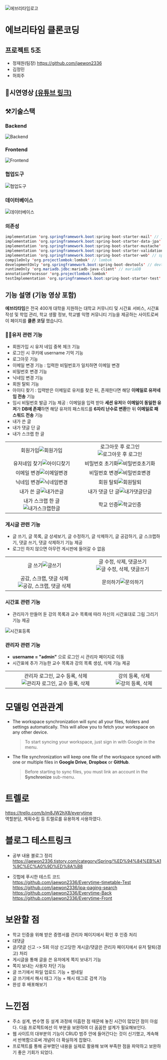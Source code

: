 ![에브리타임로고](https://blog.kakaocdn.net/dn/It7e9/btrAjoZ2y58/GNPEJHOTQqqRPepNLrvgg1/img.png) 

# 에브리타임 클론코딩



## 프로젝트 5조
- 정재원(팀장) https://github.com/jaewon2336
- 김정민
- 허희주


## 📌시연영상 [(유튜브 링크)](https://youtu.be/6T7MUtjkio8 "시연영상")





## ⚒️기술스택

### Backend
![Backend](https://blog.kakaocdn.net/dn/c8yWWS/btrAj32zSBY/FYIwJA4FDOEfkmEKu9NMKK/img.png)

### Frontend
![Frontend](https://blog.kakaocdn.net/dn/df4PTO/btrAfDRCkTU/SY8HKKBkCb38m022LedY70/img.png)

### 협업도구
![협업도구](https://blog.kakaocdn.net/dn/bW558B/btrAnFGDJMN/9SRL2ct3mK7H1VjGz2vklK/img.png)

### 데이터베이스
![데이터베이스](https://blog.kakaocdn.net/dn/HCu1I/btrAlgN8D4O/tXaA07gws3htCkDZjpb6kK/img.png)

### 의존성
```java
implementation 'org.springframework.boot:spring-boot-starter-mail' // java mail sender
implementation 'org.springframework.boot:spring-boot-starter-data-jpa' // jpa
implementation 'org.springframework.boot:spring-boot-starter-mustache' // mustache
implementation 'org.springframework.boot:spring-boot-starter-validation' // validation
implementation 'org.springframework.boot:spring-boot-starter-web' // spring web (mvc)
compileOnly 'org.projectlombok:lombok' // lombok
developmentOnly 'org.springframework.boot:spring-boot-devtools' // devtools
runtimeOnly 'org.mariadb.jdbc:mariadb-java-client' // mariaDB
annotationProcessor 'org.projectlombok:lombok'
testImplementation 'org.springframework.boot:spring-boot-starter-test'
```


## 기능 설명 (기능 영상 포함)

**에브리타임**은 전국 400개 대학을 지원하는 대학교 커뮤니티 및 시간표 서비스, 시간표 작성 및 학업 관리, 학교 생활 정보, 학교별 익명 커뮤니티 기능을 제공하는 사이트로써 이 페이지를 **클론 코딩** 했습니다.

### 🙋‍♀️유저 관련 기능

- 회원가입 시 유저 네임 중복 체크 기능
- 로그인 시 쿠키에 username 기억 기능
- 로그아웃 기능
- 이메일 변경 기능 : 입력한 비밀번호가 일치하면 이메일 변경
- 비밀번호 변경 기능
- 닉네임 변경 기능
- 회원 탈퇴 기능
- 아이디 찾기 : 입력받은 이메일로 유저를 찾은 뒤, 존재한다면 해당  **이메일로 유저네임 전송** 기능
- 임시 비밀번호 발급 기능 제공 : 이메일을 입력 받아 **세션 유저**와 **이메일이 동일한 유저**가 **DB에 존재**하면 해당 유저의 패스워드를 **6자리 난수로 변환**한 뒤 **이메일로 패스워드 전송** 기능
- 내가 쓴 글
- 내가 댓글 단 글
- 내가 스크랩 한 글

|||
| :------------: | :-------------: |
| 회원가입![회원가입](https://blog.kakaocdn.net/dn/nV2aC/btrAmzfyIzu/Xfn8qwfKkFMRzjtbhs5cO0/img.gif) | 로그아웃 후 로그인 ![로그아웃 후 로그인](https://blog.kakaocdn.net/dn/budn1v/btrAgoNoBmG/wL76LpbvGPLPzCKyKqzygk/img.gif) |
| 유저네임 찾기![아이디찾기](https://blog.kakaocdn.net/dn/Z3qMl/btrAmzNnqUn/FbdKbkgI0baS49vki1oGj0/img.gif) | 비밀번호 초기화![비밀번호초기화](https://blog.kakaocdn.net/dn/bSnZrS/btrAheqc8NG/o0qjTbETJZnQQ02EA8xnb1/img.gif) |
| 이메일 변경![이메일변경](https://blog.kakaocdn.net/dn/P12w4/btrAoIQBUPo/Cfz5PE4eEEFSA3Eg8jHhCK/img.gif) | 비밀번호 변경![비밀번호변경](https://blog.kakaocdn.net/dn/bLyfm6/btrAh8wwWad/iplWR0t6xzjNXtunXEn9I1/img.gif) |
| 닉네임 변경![닉네임변경](https://blog.kakaocdn.net/dn/nDih9/btrAlf9tQcD/X79PKFJJFxq0H82j52VWk0/img.gif) | 회원 탈퇴![회원탈퇴](https://blog.kakaocdn.net/dn/YoTc4/btrAoIJRrRM/H8LeITyku41zDGqoYhT5hK/img.gif) |
|내가 쓴 글![내가쓴글](https://blog.kakaocdn.net/dn/Y4L2G/btrAoJvetf3/QzkDvWEKUsgmhz17l8K7CK/img.png)|내가 댓글 단 글![내가댓글단글](https://blog.kakaocdn.net/dn/cPYVfw/btrAhejnF1y/MRwlM88uGDEKKtAGg4Ueek/img.png)|
|내가 스크랩 한 글![내가스크랩한글](https://img1.daumcdn.net/thumb/R1280x0/?scode=mtistory2&fname=https%3A%2F%2Fblog.kakaocdn.net%2Fdn%2FbjAHCx%2FbtrAhdEQQoh%2Fn6kwHbkUgaENypkkMP7l6k%2Fimg.png)|학교 인증![학교인증](https://blog.kakaocdn.net/dn/cCSsFu/btrAjn1fzi0/XBOfSteKWNyxAXYOkI3Ff1/img.gif)|




### 게시글 관련 기능

- 글 쓰기, 글 목록, 글 상세보기, 글 수정하기, 글 삭제하기, 글 공감하기, 글 스크랩하기, 댓글 쓰기, 댓글 삭제하기 기능 제공
- 로그인 하지 않으면 아무런 게시판에 들어갈 수 없음

|  |  |
|:------------------:|:------------------:|
|글 쓰기![글쓰기](https://blog.kakaocdn.net/dn/oeGEI/btrAlf9tQiA/hfOmRB5SVxzp73xBJikrFK/img.gif)  |글 수정, 삭제, 댓글쓰기![글 수정, 삭제, 댓글쓰기](https://blog.kakaocdn.net/dn/dtDYpv/btrAnF0UKNb/5JaBONVyoDkyhB4Kg9jF0K/img.gif)  |
|공감, 스크랩, 댓글 삭제![공감, 스크랩, 댓글 삭제](https://blog.kakaocdn.net/dn/cUv8NU/btrAj4G9ydW/4rQhQnXE2rQCrYGmKaN4s0/img.gif)|문의하기![문의하기](https://blog.kakaocdn.net/dn/eDhqtq/btrAmz0WVXX/yQIhFnIWC42joBxHGe84bk/img.gif)|



### 시간표 관련 기능

- 관리자가 만들어 둔 강의 목록과 교수 목록에 따라 자신의 시간표대로 그림 그리기 기능 제공

![시간표등록](https://blog.kakaocdn.net/dn/b9bAfo/btrAoHRHN8x/tWuoaMCKqQeF6JRwfUxgKk/img.gif) 


### 관리자 관련 기능

- **username = "admin"** 으로 로그인 시 관리자 페이지로 이동
- 시간표에 추가 가능한 교수 목록과 강의 목록 생성, 삭제 기능 제공

||  |
|:--:|:--:|
|관리자 로그인, 교수 등록, 삭제![관리자 로그인, 교수 등록, 삭제](https://blog.kakaocdn.net/dn/03Z9t/btrAnFs5FqP/AO7NNU9HWXKrk6XZHpNAh1/img.gif)|강의 등록, 삭제![강의 등록, 삭제](https://blog.kakaocdn.net/dn/bxU568/btrAhc60cN8/vUobJGGh2EduQe39LqtPq0/img.gif)|



# 모델링 연관관계

- The workspace synchronization will sync all your files, folders and settings automatically. This will allow you to fetch your workspace on any other device.
	> To start syncing your workspace, just sign in with Google in the menu.

- The file synchronization will keep one file of the workspace synced with one or multiple files in **Google Drive**, **Dropbox** or **GitHub**.
	> Before starting to sync files, you must link an account in the **Synchronize** sub-menu.

# 트렐로

https://trello.com/b/m8JW2hX8/everytime  
역할분담, 계획수립 등 트렐로를 유용하게 사용하였다.



# 블로그 테스트링크

- 공부 내용 블로그 정리  
https://jaewon2336.tistory.com/category/Spring/%ED%94%84%EB%A1%9C%EC%A0%9D%ED%8A%B8  

- 깃헙에 푸시한 테스트 코드  
https://github.com/jaewon2336/Everytime-timetable-Test  
https://github.com/jaewon2336/jpa-paging-search  
https://github.com/jaewon2336/Everytime-Back  
https://github.com/jaewon2336/Everytime-Front  
 
# 보완할 점

- 학교 인증을 위해 받은 증명서를 관리자 페이지에서 확인 후 인증 처리
- 대댓글
- 글/댓글 신고 -> 5회 이상 신고당한 게시글/댓글은 관리자 페이지에서 유저 탈퇴(경고) 처리
- 게시글을 통해 글을 쓴 유저에게 쪽지 보내기 기능
- 쪽지 보내는 사용자 차단 기능
- 글 쓰기에서 파일 업로드 기능 + 썸네일
- 글 쓰기에서 해시 태그 기능 + 해시 태그로 검색 기능
- 완성 후 배포해보기

# 느낀점

- 주소 설계, 변수명 등 설계 과정에 미흡한 점 때문에 놓친 시간이 많았던 점이 아쉽다. 다음 프로젝트에선 이 부분을 보완하여 더 꼼꼼한 설계가 필요해보인다.
- 웹 사이트의 대부분의 기능이 CRUD 범주 안에 들어간다는 것이 신기했고, 계속해서 반복함으로써 개념이 더 확실하게 잡혔다.
- 프로젝트를 통해 공부했던 내용을 실제로 활용해 보며 부족한 점을 파악하고 보완하기 좋은 기회가 되었다.
